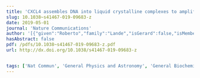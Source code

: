 ```yaml
---
title: 'CXCL4 assembles DNA into liquid crystalline complexes to amplify TLR9-mediated interferon-α production in systemic sclerosis'
slug: 10.1038~s41467-019-09683-z
date: 2019-05-01
journal: 'Nature Communications'
author: '[{"given":"Roberto","family":"Lande","isGerard":false,"isMember":false,"isFirst":false,"isCorresponding":false},{"orcid":"http://orcid.org/0000-0001-5144-2552","given":"Ernest Y.","family":"Lee","isGerard":false,"isMember":true,"isFirst":false,"isCorresponding":false},{"given":"Raffaella","family":"Palazzo","isGerard":false,"isMember":false,"isFirst":false,"isCorresponding":false},{"given":"Barbara","family":"Marinari","isGerard":false,"isMember":false,"isFirst":false,"isCorresponding":false},{"given":"Immacolata","family":"Pietraforte","isGerard":false,"isMember":false,"isFirst":false,"isCorresponding":false},{"given":"Giancarlo Santiago","family":"Santos","isGerard":false,"isMember":true,"isFirst":false,"isCorresponding":false},{"given":"Yves","family":"Mattenberger","isGerard":false,"isMember":false,"isFirst":false,"isCorresponding":false},{"given":"Francesca","family":"Spadaro","isGerard":false,"isMember":false,"isFirst":false,"isCorresponding":false},{"given":"Katia","family":"Stefanantoni","isGerard":false,"isMember":false,"isFirst":false,"isCorresponding":false},{"given":"Nicoletta","family":"Iannace","isGerard":false,"isMember":false,"isFirst":false,"isCorresponding":false},{"given":"Aleksandra Maria","family":"Dufour","isGerard":false,"isMember":false,"isFirst":false,"isCorresponding":false},{"given":"Mario","family":"Falchi","isGerard":false,"isMember":false,"isFirst":false,"isCorresponding":false},{"given":"Manuela","family":"Bianco","isGerard":false,"isMember":false,"isFirst":false,"isCorresponding":false},{"given":"Elisabetta","family":"Botti","isGerard":false,"isMember":false,"isFirst":false,"isCorresponding":false},{"given":"Luca","family":"Bianchi","isGerard":false,"isMember":false,"isFirst":false,"isCorresponding":false},{"given":"Montserrat","family":"Alvarez","isGerard":false,"isMember":false,"isFirst":false,"isCorresponding":false},{"given":"Valeria","family":"Riccieri","isGerard":false,"isMember":false,"isFirst":false,"isCorresponding":false},{"given":"Marie-Elise","family":"Truchetet","isGerard":false,"isMember":false,"isFirst":false,"isCorresponding":false},{"given":"Gerard","family":"C.L. Wong","isGerard":false,"isMember":true,"isFirst":false,"isCorresponding":false},{"given":"Carlo","family":"Chizzolini","isGerard":false,"isMember":false,"isFirst":false,"isCorresponding":false},{"given":"Loredana","family":"Frasca","isGerard":false,"isMember":false,"isFirst":false,"isCorresponding":false}]'
hasAbstract: false
pdf: /pdfs/10.1038~s41467-019-09683-z.pdf
url: http://dx.doi.org/10.1038/s41467-019-09683-z


tags: ['Nat Commun', 'General Physics and Astronomy', 'General Biochemistry, Genetics and Molecular Biology', 'General Chemistry']
---
```

<!--truncate-->